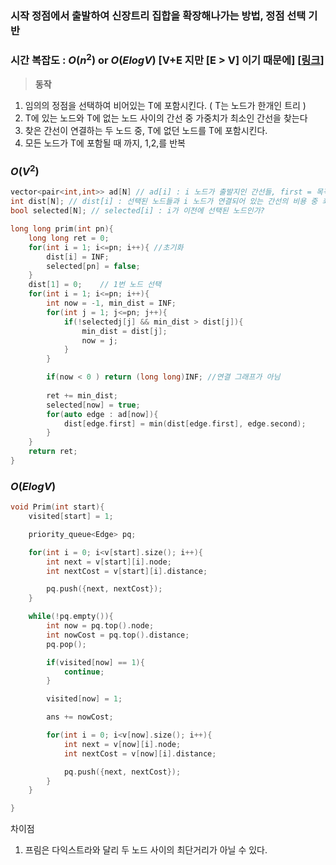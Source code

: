### 시작 정점에서 출발하여 신장트리 집합을 확장해나가는 방법, 정점 선택 기반

### 시간 복잡도 : $O(n^2)$﻿ or $O(ElogV)$﻿ [V+E 지만 [E > V] 이기 때문에] [[링크](https://www.weeklyps.com/entry/%ED%94%84%EB%A6%BC-%EC%95%8C%EA%B3%A0%EB%A6%AC%EC%A6%98-Prims-algorithm)]

> **동작**

1. 임의의 정점을 선택하여 비어있는 T에 포함시킨다. ( T는 노드가 한개인 트리 )
2. T에 있는 노드와 T에 없는 노드 사이의 간선 중 가중치가 최소인 간선을 찾는다
3. 찾은 간선이 연결하는 두 노드 중, T에 없던 노드를 T에 포함시킨다.
4. 모든 노드가 T에 포함될 때 까지, 1,2,를 반복

  

### $O(V^2)$﻿

```C++
vector<pair<int,int>> ad[N] // ad[i] : i 노드가 출발지인 간선들, first = 목적지, second= 비용
int dist[N]; // dist[i] : 선택된 노드들과 i 노드가 연결되어 있는 간선의 비용 중 최소 비용
bool selected[N]; // selected[i] : i가 이전에 선택된 노드인가?

long long prim(int pn){
    long long ret = 0;
    for(int i = 1; i<=pn; i++){ //초기화
        dist[i] = INF;
        selected[pn] = false;
    }
    dist[1] = 0;    // 1번 노드 선택
    for(int i = 1; i<=pn; i++){
        int now = -1, min_dist = INF;
        for(int j = 1; j<=pn; j++){
            if(!selectedj[j] && min_dist > dist[j]){
                min_dist = dist[j];
                now = j;
            }
        }

        if(now < 0 ) return (long long)INF; //연결 그래프가 아님
        
        ret += min_dist;
        selected[now] = true;
        for(auto edge : ad[now]){
            dist[edge.first] = min(dist[edge.first], edge.second);
        }
    }
    return ret;
}                
```

  

### $O(ElogV)$﻿

```C++
void Prim(int start){
    visited[start] = 1;

    priority_queue<Edge> pq;

    for(int i = 0; i<v[start].size(); i++){
        int next = v[start][i].node;
        int nextCost = v[start][i].distance;

        pq.push({next, nextCost});
    }

    while(!pq.empty()){
        int now = pq.top().node;
        int nowCost = pq.top().distance;
        pq.pop();

        if(visited[now] == 1){
            continue;
        }

        visited[now] = 1;

        ans += nowCost;

        for(int i = 0; i<v[now].size(); i++){
            int next = v[now][i].node;
            int nextCost = v[now][i].distance;

            pq.push({next, nextCost});
        }
    }

}
```

차이점

1. 프림은 다익스트라와 달리 두 노드 사이의 최단거리가 아닐 수 있다.